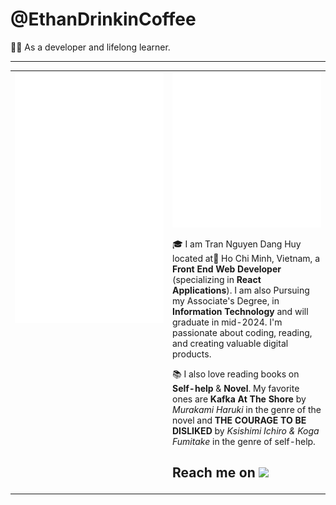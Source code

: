 # @EthanDrinkinCoffee

👨‍💻 As a developer and lifelong learner.

---
<table>
<tr>
<td valign="top" width="50%">
<picture>
  <img src="github-metrics.svg" alt="Metrics" width="100%">
</picture>
</td>
<td valign="top" width="50%">
  
<picture>
  <img src="metrics.plugin.music.recent.svg" alt="Metrics Spotify" width="100%">
</picture>

  
🎓 I am Tran Nguyen Dang Huy located at📍 Ho Chi Minh, Vietnam,  a **Front End Web Developer** (specializing in **React Applications**). I am also Pursuing my Associate's Degree,  in **Information Technology** and will graduate in mid-2024. I'm passionate about coding, reading, and creating valuable digital products.

📚 I also love reading books on **Self-help** & **Novel**. My favorite ones are **Kafka At The Shore** by _Murakami Haruki_ in the genre of the novel and **THE COURAGE TO BE DISLIKED** by _Ksishimi Ichiro & Koga Fumitake_ in the genre of self-help.

## Reach me on <img src="https://media.giphy.com/media/mGcNjsfWAjY5AEZNw6/giphy.gif" width="50">
 <span style="display: none; text-decoration: none;">
  <a href="https://bento.me/trannguyendanghuy">
    <img alt="Bento" src="https://img.shields.io/badge/Bento-ffffff?style=for-the-badge&logo=bento&logoColor=#768CFF">
  </a>
  </span>
  
 <span style="display: none; text-decoration: none;">
    <a href="https://read.cv/ethandrinkincoffee">
      <img alt="CV" src="https://img.shields.io/badge/CV-ffffff?style=for-the-badge&logo=read.cv&logoColor=111111">
    </a>
  </span>
  
 <span style="display: none; text-decoration: none;">
  <a href="https://drive.google.com/drive/folders/1HpmGuUocFqqCienzCR31B-ovR_UzYq_Y?usp=drive_link">
    <img alt="Resumes" src="https://img.shields.io/badge/Resume-4285F4?style=for-the-badge&logo=read-the-docs&logoColor=white">
  </a>
 <span style="display: none; text-decoration: none;">
  <a href="https://www.linkedin.com/in/trannguyendanghuy/">
    <img alt="LinkedIn" src="https://img.shields.io/badge/Linked_In-0077B5?style=for-the-badge&logo=LinkedIn&logoColor=white">
  </a>
  </span>
  
 <span style="display: none; text-decoration: none;">
  <a href="https://dev.to/ethanxcode">
    <img alt="Dev.to" src="https://img.shields.io/badge/Dev.to-0A0A0A?style=for-the-badge&logo=DevdotTo&logoColor=white">
  </a>
  </span>
  
 <span style="display: none; text-decoration: none;">
  <a href="mailto:danhuy.work@gmail.com">
    <img alt="Gmail" src="https://img.shields.io/badge/Gmail-D14836?style=for-the-badge&logo=Gmail&logoColor=white">
  </a>
  </span>
</td>
</tr></table>
